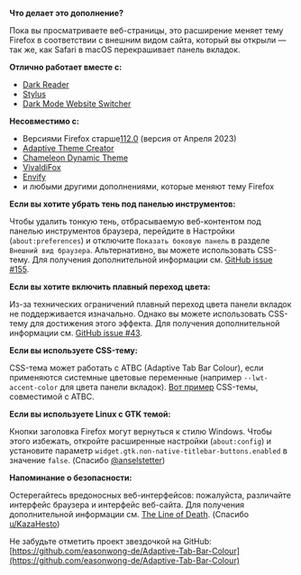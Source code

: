 **Что делает это дополнение?**

Пока вы просматриваете веб-страницы, это расширение меняет тему Firefox в соответствии с внешним видом сайта, который вы открыли — так же, как Safari в macOS перекрашивает панель вкладок.

**Отлично работает вместе с:**

- [Dark Reader](https://addons.mozilla.org/firefox/addon/darkreader/)
- [Stylus](https://addons.mozilla.org/firefox/addon/styl-us/)
- [Dark Mode Website Switcher](https://addons.mozilla.org/firefox/addon/dark-mode-website-switcher/)

**Несовместимо с:**

- Версиями Firefox старше[112.0](https://www.mozilla.org/firefox/112.0/releasenotes/) (версия от Апреля 2023)
- [Adaptive Theme Creator](https://addons.mozilla.org/firefox/addon/adaptive-theme-creator/)
- [Chameleon Dynamic Theme](https://addons.mozilla.org/firefox/addon/chameleon-dynamic-theme-fixed/)
- [VivaldiFox](https://addons.mozilla.org/firefox/addon/vivaldifox/)
- [Envify](https://addons.mozilla.org/firefox/addon/envify/)
- и любыми другими дополнениями, которые меняют тему Firefox

**Если вы хотите убрать тень под панелью инструментов:**

Чтобы удалить тонкую тень, отбрасываемую веб-контентом под панелью инструментов браузера, перейдите в Настройки (`about:preferences`) и отключите `Показать боковую панель` в разделе `Внешний вид браузера`. Альтернативно, вы можете использовать CSS-тему. Для получения дополнительной информации см. [GitHub issue #155](https://github.com/easonwong-de/Adaptive-Tab-Bar-Colour/issues/155).

**Если вы хотите включить плавный переход цвета:**

Из-за технических ограничений плавный переход цвета панели вкладок не поддерживается изначально. Однако вы можете использовать CSS-тему для достижения этого эффекта. Для получения дополнительной информации см. [GitHub issue #43](https://github.com/easonwong-de/Adaptive-Tab-Bar-Colour/issues/43).

**Если вы используете CSS-тему:**

CSS-тема может работать с ATBC (Adaptive Tab Bar Colour), если применяются системные цветовые переменные (например `--lwt-accent-color` для цвета панели вкладок). [Вот пример](https://github.com/easonwong-de/Firefox-Adaptive-Sur-Theme) CSS-темы, совместимой с ATBC.

**Если вы используете Linux с GTK темой:**

Кнопки заголовка Firefox могут вернуться к стилю Windows. Чтобы этого избежать, откройте расширенные настройки (`about:config`) и установите параметр `widget.gtk.non-native-titlebar-buttons.enabled` в значение `false`. (Спасибо [@anselstetter](https://github.com/anselstetter/))

**Напоминание о безопасности:**

Остерегайтесь вредоносных веб-интерфейсов: пожалуйста, различайте интерфейс браузера и интерфейс веб-сайта. Для получения дополнительной информации см. [The Line of Death](https://textslashplain.com/2017/01/14/the-line-of-death/). (Спасибо [u/KazaHesto](https://www.reddit.com/user/KazaHesto/))

Не забудьте отметить проект звездочкой на GitHub: [https://github.com/easonwong-de/Adaptive-Tab-Bar-Colour](https://github.com/easonwong-de/Adaptive-Tab-Bar-Colour)